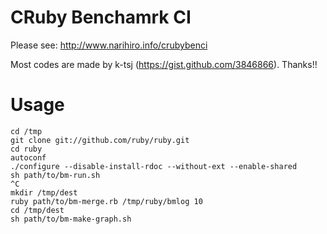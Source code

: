 # CRuby Benchamrk CI

Please see: http://www.narihiro.info/crubybenci

Most codes are made by k-tsj (https://gist.github.com/3846866). Thanks!!

# Usage

    cd /tmp
    git clone git://github.com/ruby/ruby.git
    cd ruby
    autoconf
    ./configure --disable-install-rdoc --without-ext --enable-shared
    sh path/to/bm-run.sh
    ^C
    mkdir /tmp/dest
    ruby path/to/bm-merge.rb /tmp/ruby/bmlog 10
    cd /tmp/dest
    sh path/to/bm-make-graph.sh
